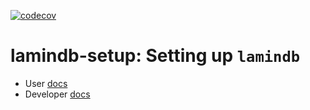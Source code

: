 [![codecov](https://codecov.io/gh/laminlabs/lamindb-setup/branch/main/graph/badge.svg)](https://codecov.io/gh/laminlabs/lamindb-setup)

# lamindb-setup: Setting up `lamindb`

- User [docs](https://lamin.ai/docs)
- Developer [docs](https://lamindb-setup-htry.netlify.app/)
